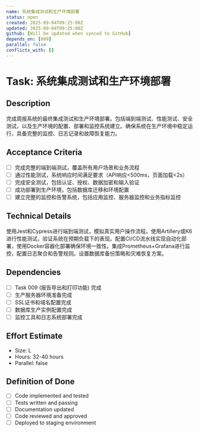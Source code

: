 ```yaml
---
name: 系统集成测试和生产环境部署
status: open
created: 2025-09-04T09:25:00Z
updated: 2025-09-04T09:25:00Z
github: [Will be updated when synced to GitHub]
depends_on: [009]
parallel: false
conflicts_with: []
---
```


# Task: 系统集成测试和生产环境部署

## Description
完成周报系统的最终集成测试和生产环境部署。包括端到端测试、性能测试、安全测试，以及生产环境的配置、部署和监控系统建立。确保系统在生产环境中稳定运行，具备完整的监控、日志记录和故障恢复能力。

## Acceptance Criteria
- [ ] 完成完整的端到端测试，覆盖所有用户场景和业务流程
- [ ] 通过性能测试，系统响应时间满足要求（API响应<500ms，页面加载<2s）
- [ ] 完成安全测试，包括认证、授权、数据加密和输入验证
- [ ] 成功部署到生产环境，包括数据库迁移和环境配置
- [ ] 建立完整的监控和告警系统，包括应用监控、服务器监控和业务指标监控

## Technical Details
使用Jest和Cypress进行端到端测试，模拟真实用户操作流程。使用Artillery或K6进行性能测试，验证系统在预期负载下的表现。配置CI/CD流水线实现自动化部署，使用Docker容器化部署确保环境一致性。集成Prometheus+Grafana进行监控，配置日志聚合和告警规则。设置数据库备份策略和灾难恢复方案。

## Dependencies
- [ ] Task 009 (报告导出和打印功能) 完成
- [ ] 生产服务器环境准备完成
- [ ] SSL证书和域名配置完成
- [ ] 数据库生产实例配置完成
- [ ] 监控工具和日志系统部署完成

## Effort Estimate  
- Size: L
- Hours: 32-40 hours
- Parallel: false

## Definition of Done
- [ ] Code implemented and tested
- [ ] Tests written and passing
- [ ] Documentation updated
- [ ] Code reviewed and approved
- [ ] Deployed to staging environment